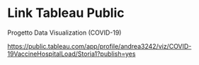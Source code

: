# Link Tableau Public

Progetto Data Visualization (COVID-19)

https://public.tableau.com/app/profile/andrea3242/viz/COVID-19VaccineHospitalLoad/Storia1?publish=yes
